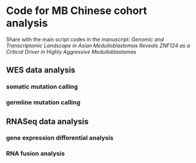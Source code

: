 # Code for MB Chinese cohort analysis

Share with the main script codes in the manuscript: *Genomic and Transcriptomic Landscape in Asian Medulloblastomas Reveals ZNF124 as a Critical Driver in Highly Aggressive Medulloblastomas*

## WES data analysis

### somatic mutation calling

### germline mutation calling

## RNASeq data analysis

### gene expression differential analysis
### RNA fusion analysis
